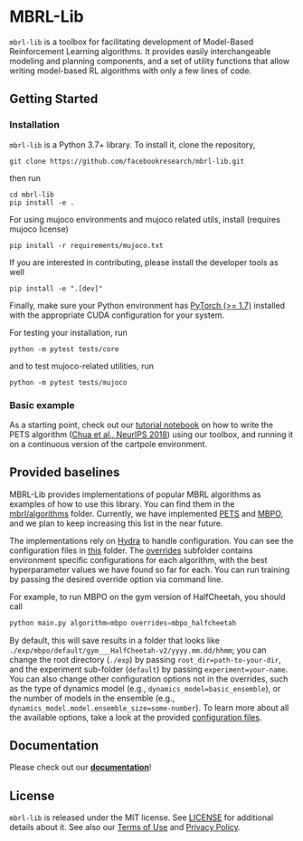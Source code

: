 # MBRL-Lib

``mbrl-lib`` is a toolbox for facilitating development of 
Model-Based Reinforcement Learning algorithms. It provides easily interchangeable 
modeling and planning components, and a set of utility functions that allow writing
model-based RL algorithms with only a few lines of code. 

## Getting Started

### Installation

``mbrl-lib`` is a Python 3.7+ library. To install it, clone the repository,

    git clone https://github.com/facebookresearch/mbrl-lib.git

then run

    cd mbrl-lib
    pip install -e .

For using mujoco environments and mujoco related utils, install (requires mujoco license)

    pip install -r requirements/mujoco.txt

If you are interested in contributing, please install the developer tools as well

    pip install -e ".[dev]"

Finally, make sure your Python environment has
[PyTorch (>= 1.7)](https://pytorch.org) installed with the appropriate 
CUDA configuration for your system.

For testing your installation, run

    python -m pytest tests/core

and to test mujoco-related utilities, run

    python -m pytest tests/mujoco

### Basic example
As a starting point, check out our [tutorial notebook](notebooks/pets_example.ipynb) 
on how to write the PETS algorithm 
([Chua et al., NeurIPS 2018](https://arxiv.org/pdf/1805.12114.pdf)) 
using our toolbox, and running it on a continuous version of the cartpole 
environment.

## Provided baselines
MBRL-Lib provides implementations of popular MBRL algorithms 
as examples of how to use this library. You can find them in the 
[mbrl/algorithms](mbrl/algorithms) folder. Currently, we have implemented
[PETS](mbrl/algorithms/pets.py) and [MBPO](mbrl/algorithms/mbpo.py), and
we plan to keep increasing this list in the near future.

The implementations rely on [Hydra](https://github.com/facebookresearch/hydra) 
to handle configuration. You can see the configuration files in 
[this](conf) folder. The [overrides](conf/overrides) subfolder contains
environment specific configurations for each algorithm, with the best 
hyperparameter values we have found so far for each. You can run training
by passing the desired override option via command line.

For example, to run MBPO on the gym version of HalfCheetah, you should call
```python
python main.py algorithm=mbpo overrides=mbpo_halfcheetah 
```
By default, this will save results in a folder that looks like 
`./exp/mbpo/default/gym___HalfCheetah-v2/yyyy.mm.dd/hhmm`; 
you can change the root directory (`./exp`) by passing 
`root_dir=path-to-your-dir`, and the experiment sub-folder (`default`) by
passing `experiment=your-name`. You can also change other configuration options 
not in the overrides, such as the type of dynamics model 
(e.g., `dynamics_model=basic_ensemble`), or the number of models in the ensemble 
(e.g., `dynamics_model.model.ensemble_size=some-number`). To learn more about
all the available options, take a look at the provided 
[configuration files](conf). 


## Documentation 
Please check out our **[documentation](https://luisenp.github.io/mbrl-lib/)**!

## License
`mbrl-lib` is released under the MIT license. See [LICENSE](LICENSE) for 
additional details about it. See also our 
[Terms of Use](https://opensource.facebook.com/legal/terms) and 
[Privacy Policy](https://opensource.facebook.com/legal/privacy).
